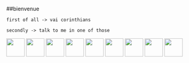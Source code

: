 ##bienvenue

```first of all -> vai corinthians```

```secondly -> talk to me in one of those``` 
<div>        
    <img src="https://cdn.jsdelivr.net/gh/devicons/devicon/icons/typescript/typescript-original.svg" width="48px"/>
    <img src="https://cdn.jsdelivr.net/gh/devicons/devicon/icons/javascript/javascript-original.svg" width="48px"/>
    <img src="https://cdn.jsdelivr.net/gh/devicons/devicon/icons/nodejs/nodejs-original.svg" width="48px"/>
    <img src="https://cdn.jsdelivr.net/gh/devicons/devicon@latest/icons/nestjs/nestjs-original.svg" width="48px"/>
    <img src="https://cdn.jsdelivr.net/gh/devicons/devicon/icons/react/react-original.svg" width="48px"/>
    <img src="https://cdn.jsdelivr.net/gh/devicons/devicon/icons/sass/sass-original.svg" width="48px"/>   
    <img src="https://cdn.jsdelivr.net/gh/devicons/devicon@latest/icons/git/git-original.svg" width="48px" />                 
    <img src="https://cdn.jsdelivr.net/gh/devicons/devicon/icons/mongodb/mongodb-original-wordmark.svg" width="48px"/>     
    <img src="https://cdn.jsdelivr.net/gh/devicons/devicon/icons/figma/figma-original.svg" width="48px"/>
</div>   
